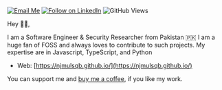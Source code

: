 
[![Email Me](https://img.shields.io/badge/Email-najamulsaqib%40tutamail.com-blue)](mailto:najamulsaqib@tutamail.com)
[![Follow on LinkedIn](https://img.shields.io/badge/Follow-LinkedIn-2867B2.svg?logo=linkedin)](https://linkedin.com/in/njmulsqb)
![GitHub Views](https://komarev.com/ghpvc/?username=njmulsqb)

Hey 👋🏻,

I am a Software Engineer & Security Researcher from Pakistan 🇵🇰 I am a huge fan of FOSS and always loves to contribute to such projects. My expertise are in Javascript, TypeScript, and Python

- Web: [https://njmulsqb.github.io/](https://njmulsqb.github.io/)


You can support me and [buy me a coffee](https://www.buymeacoffee.com/njmulsqb), if you like my work.
